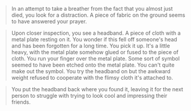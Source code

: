 >In an attempt to take a breather from the fact that you almost just died, you look for a distraction. A piece of fabric on the ground seems to have answered your prayer.  
  
>Upon closer inspection, you see a headband. A piece of cloth with a metal plate resting on it. You wonder if this fell off someone's head and has been forgotten for a long time. You pick it up. It's a little heavy, with the metal plate somehow glued or fused to the piece of cloth. You run your finger over the metal plate. Some sort of symbol seemed to have been etched onto the metal plate. You can't quite make out the symbol. You try the headband on but the awkward weight refused to cooperate with the flimsy cloth it's attached to.  
  
>You put the headband back where you found it, leaving it for the next person to struggle with trying to look cool and impressing their friends.  
